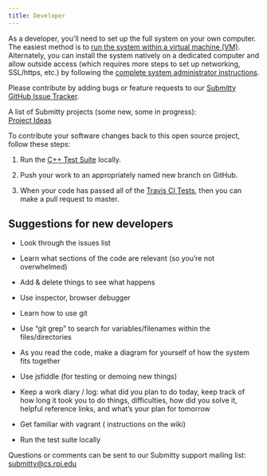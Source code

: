 ```yaml
---
title: Developer
---
```


As a developer, you'll need to set up the full system on your own
computer.  The easiest method is to 
[run the system within a virtual machine (VM)](vm_install_using_vagrant).
Alternately, you can install the system natively on a dedicated
computer and allow outside access (which requires more steps to set up
networking, SSL/https, etc.) by following the
[complete system administrator instructions](/sysadmin).



Please contribute by adding bugs or feature requests to our 
[Submitty GitHub Issue Tracker](https://github.com/Submitty/Submitty/issues).


A list of Submitty projects (some new, some in progress):  
[Project Ideas](project_ideas)


To contribute your software changes back to this open source project,
follow these steps:

  1. Run the [C++ Test Suite](autograding_tests) locally.

  2. Push your work to an appropriately named new branch on GitHub.

  3. When your code has passed all of the [Travis CI Tests](travis_ci), then
     you can make a pull request to master.



## Suggestions for new developers


* Look through the issues list

* Learn what sections of the code are relevant (so you’re not overwhelmed)

* Add & delete things to see what happens

* Use inspector, browser debugger

* Learn how to use git

* Use “git grep” to search for variables/filenames within the files/directories

* As you read the code, make a diagram for yourself of how the system fits together

* Use jsfiddle (for testing or demoing new things)

* Keep a work diary / log: what did you plan to do today, keep track
  of how long it took you to do things, difficulties, how did you
  solve it, helpful reference links, and what’s your plan for tomorrow

* Get familiar with vagrant ( instructions on the wiki)

* Run the test suite locally 




Questions or comments can be sent to our Submitty support mailing
list: submitty@cs.rpi.edu

